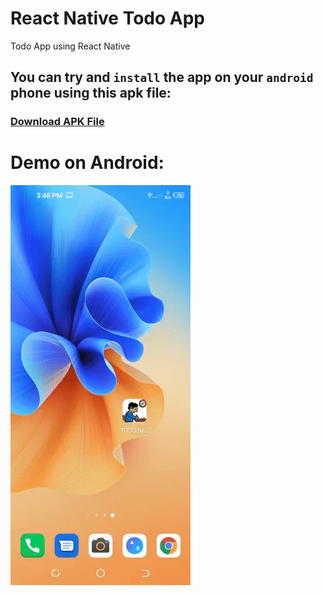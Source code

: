 # React Native Todo App
Todo App using React Native

## You can try and `install` the app on your `android` phone using this apk file:
### [Download APK File](https://drive.google.com/file/d/164DRVd0QYxeDzzXLmh3DYEuJdItWYmv6/view?usp=sharing)

# Demo on Android:
![Preview](./todo_app_react_native.gif)
